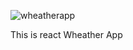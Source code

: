 ![wheatherapp](https://github.com/Oshadha-basnayaka/Weather-App/assets/118722700/82381bd2-300c-48ca-b5e2-ac8e4db3ef2a)

This is react Wheather App 
